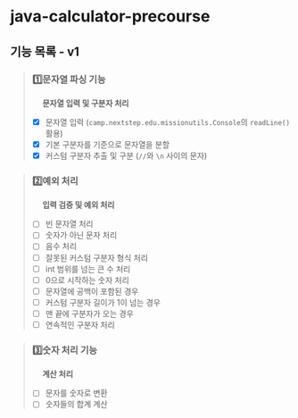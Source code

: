 # java-calculator-precourse

## 기능 목록 - v1

> ### 1️⃣문자열 파싱 기능
> &emsp; **문자열 입력 및 구분자 처리**
> - [x] 문자열 입력 (`camp.nextstep.edu.missionutils.Console`의 `readLine()` 활용)
> - [x] 기본 구분자를 기준으로 문자열을 분할
> - [x] 커스텀 구분자 추출 및 구분 (`//`와 `\n` 사이의 문자)

> ### 2️⃣예외 처리
> &emsp; **입력 검증 및 예외 처리**
> - [ ] 빈 문자열 처리
> - [ ] 숫자가 아닌 문자 처리
> - [ ] 음수 처리
> - [ ] 잘못된 커스텀 구분자 형식 처리
> - [ ] int 범위를 넘는 큰 수 처리
> - [ ] 0으로 시작하는 숫자 처리
> - [ ] 문자열에 공백이 포함된 경우
> - [ ] 커스텀 구분자 길이가 1이 넘는 경우
> - [ ] 맨 끝에 구분자가 오는 경우
> - [ ] 연속적인 구분자 처리

> ### 3️⃣숫자 처리 기능
> &emsp; **계산 처리**
> - [ ] 문자를 숫자로 변환
> - [ ] 숫자들의 합계 계산